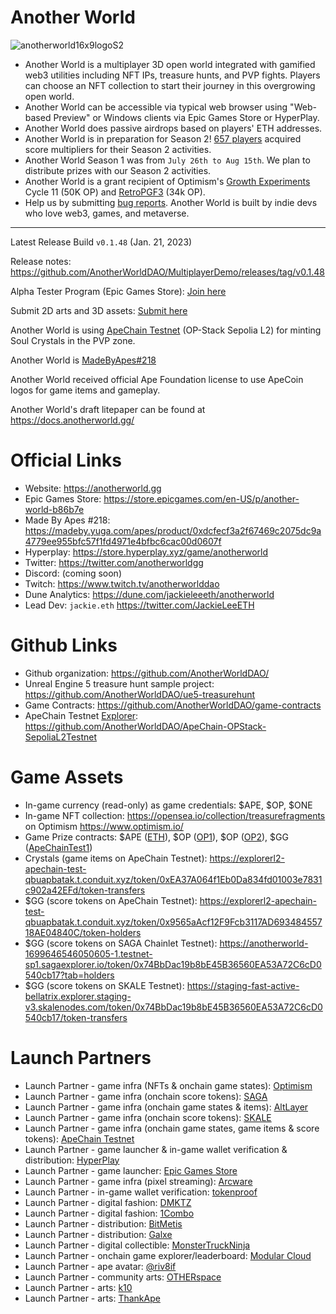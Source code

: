# Another World

![anotherworld16x9logoS2](https://github.com/AnotherWorldDAO/Game-Release/assets/182446/562a47f2-8077-4c91-83e5-3ca8e80e93ec)

- Another World is a multiplayer 3D open world integrated with gamified web3 utilities including NFT IPs, treasure hunts, and PVP fights. Players can choose an NFT collection to start their journey in this overgrowing open world.
- Another World can be accessible via typical web browser using "Web-based Preview" or Windows clients via Epic Games Store or HyperPlay.
- Another World does passive airdrops based on players' ETH addresses.
- Another World is in preparation for Season 2! [657 players](https://dune.com/queries/3006176/4990191) acquired score multipliers for their Season 2 activities.
- Another World Season 1 was from `July 26th to Aug 15th`. We plan to distribute prizes with our Season 2 activities.
- Another World is a grant recipient of Optimism's [Growth Experiments](https://gov.optimism.io/t/cycle-11-final-grants-roundup/5842) Cycle 11 (50K OP) and [RetroPGF3](https://x.com/JackieLeeETH/status/1745625407100219728?s=20) (34k OP).
- Help us by submitting [bug reports](https://github.com/AnotherWorldDAO/MultiplayerDemo/issues). Another World is built by indie devs who love web3, games, and metaverse.

---

Latest Release Build `v0.1.48` (Jan. 21, 2023)

Release notes: https://github.com/AnotherWorldDAO/MultiplayerDemo/releases/tag/v0.1.48

Alpha Tester Program (Epic Games Store): [Join here](https://anotherworld.gg/alpha)

Submit 2D arts and 3D assets: [Submit here](https://forms.gle/f8ATP4gx3ch9nxNA7)

Another World is using [ApeChain Testnet](https://github.com/AnotherWorldDAO/ApeChain-OPStack-SepoliaL2Testnet) (OP-Stack Sepolia L2) for minting Soul Crystals in the PVP zone.

Another World is [MadeByApes#218](https://madeby.yuga.com/apes/product/0xdcfecf3a2f67469c2075dc9a4779ee955bfc57f1fd4971e4bfbc6cac00d0607f)

Another World received official Ape Foundation license to use ApeCoin logos for game items and gameplay.

Another World's draft litepaper can be found at https://docs.anotherworld.gg/


Official Links
===
- Website: https://anotherworld.gg
- Epic Games Store: https://store.epicgames.com/en-US/p/another-world-b86b7e
- Made By Apes #218: https://madeby.yuga.com/apes/product/0xdcfecf3a2f67469c2075dc9a4779ee955bfc57f1fd4971e4bfbc6cac00d0607f
- Hyperplay: https://store.hyperplay.xyz/game/anotherworld
- Twitter: https://twitter.com/anotherworldgg
- Discord: (coming soon)
- Twitch: https://www.twitch.tv/anotherworlddao
- Dune Analytics: https://dune.com/jackieleeeth/anotherworld
- Lead Dev: `jackie.eth` https://twitter.com/JackieLeeETH

Github Links
===
- Github organization: https://github.com/AnotherWorldDAO/
- Unreal Engine 5 treasure hunt sample project: https://github.com/AnotherWorldDAO/ue5-treasurehunt
- Game Contracts: https://github.com/AnotherWorldDAO/game-contracts
- ApeChain Testnet [Explorer](https://explorerl2-apechain-test-qbuapbatak.t.conduit.xyz/): https://github.com/AnotherWorldDAO/ApeChain-OPStack-SepoliaL2Testnet

Game Assets
===
- In-game currency (read-only) as game credentials: $APE, $OP, $ONE
- In-game NFT collection: https://opensea.io/collection/treasurefragments on Optimism https://www.optimism.io/
- Game Prize contracts: $APE ([ETH](https://etherscan.io/address/0x496e83e7a74561c26d5151c0fce2cc400e884e49)), $OP ([OP1](https://optimistic.etherscan.io/address/0x0b69157f85fb767676428f0d32866ee2b53ffcc6)), $OP ([OP2](https://optimistic.etherscan.io/address/0x5556b094288a9e711eb579c75e0f5e6eeb5f551b)), $GG ([ApeChainTest1](https://explorerl2-apechain-test-qbuapbatak.t.conduit.xyz/address/0x052a43E406bfFC89898e93C7e7b14097C73be6aE))
- Crystals (game items on ApeChain Testnet): https://explorerl2-apechain-test-qbuapbatak.t.conduit.xyz/token/0xEA37A064f1Eb0Da834fd01003e7831c902a42EFd/token-transfers
- $GG (score tokens on ApeChain Testnet): https://explorerl2-apechain-test-qbuapbatak.t.conduit.xyz/token/0x9565aAcf12F9Fcb3117AD69348455718AE04840C/token-holders
- $GG (score tokens on SAGA Chainlet Testnet): https://anotherworld-1699646546050605-1.testnet-sp1.sagaexplorer.io/token/0x74BbDac19b8bE45B36560EA53A72C6cD0540cb17?tab=holders
- $GG (score tokens on SKALE Testnet): https://staging-fast-active-bellatrix.explorer.staging-v3.skalenodes.com/token/0x74BbDac19b8bE45B36560EA53A72C6cD0540cb17/token-transfers

Launch Partners
===
- Launch Partner - game infra (NFTs & onchain game states): [Optimism](https://www.optimism.io/)
- Launch Partner - game infra (onchain score tokens): [SAGA](https://saga.xyz/)
- Launch Partner - game infra (onchain game states & items): [AltLayer](https://altlayer.io/)
- Launch Partner - game infra (onchain score tokens): [SKALE](https://skale.space/)
- Launch Partner - game infra (onchain game states, game items & score tokens): [ApeChain Testnet](https://github.com/AnotherWorldDAO/ApeChain-OPStack-SepoliaL2Testnet)
- Launch Partner - game launcher & in-game wallet verification & distribution: [HyperPlay](https://www.hyperplay.xyz/)
- Launch Partner - game launcher: [Epic Games Store](https://store.epicgames.com/)
- Launch Partner - game infra (pixel streaming): [Arcware](https://arcware.com/)
- Launch Partner - in-game wallet verification: [tokenproof](https://tokenproof.xyz/)
- Launch Partner - digital fashion: [DMKTZ](https://dmktz.io/)
- Launch Partner - digital fashion: [1Combo](https://testnet.1combo.io/)
- Launch Partner - distribution: [BitMetis](https://bitmetis.io/)
- Launch Partner - distribution: [Galxe](https://galxe.com/anotherworld)
- Launch Partner - digital collectible: [MonsterTruckNinja](https://monstertruckninja.com/)
- Launch Partner - onchain game explorer/leaderboard: [Modular Cloud](https://modular.cloud/)
- Launch Partner - ape avatar: [@riv8if](https://twitter.com/riv8if)
- Launch Partner - community arts: [OTHERspace](https://twitter.com/OTHERspaceFM)
- Launch Partner - arts: [k10](https://twitter.com/K10WTF)
- Launch Partner - arts: [ThankApe](https://thankape.com)
